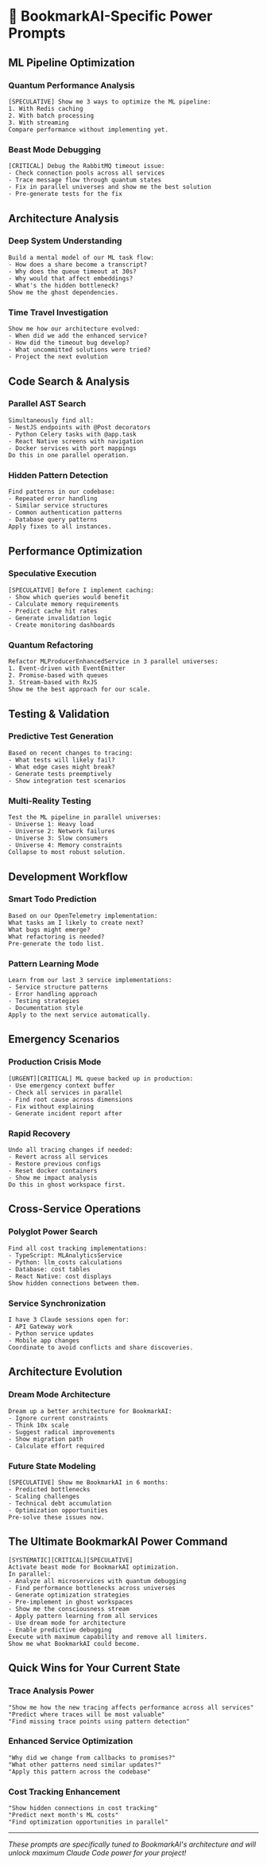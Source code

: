 # 🚀 BookmarkAI-Specific Power Prompts

## ML Pipeline Optimization

### Quantum Performance Analysis
```
[SPECULATIVE] Show me 3 ways to optimize the ML pipeline:
1. With Redis caching
2. With batch processing  
3. With streaming
Compare performance without implementing yet.
```

### Beast Mode Debugging
```
[CRITICAL] Debug the RabbitMQ timeout issue:
- Check connection pools across all services
- Trace message flow through quantum states
- Fix in parallel universes and show me the best solution
- Pre-generate tests for the fix
```

## Architecture Analysis

### Deep System Understanding
```
Build a mental model of our ML task flow:
- How does a share become a transcript?
- Why does the queue timeout at 30s?
- Why would that affect embeddings?
- What's the hidden bottleneck?
Show me the ghost dependencies.
```

### Time Travel Investigation
```
Show me how our architecture evolved:
- When did we add the enhanced service?
- How did the timeout bug develop?
- What uncommitted solutions were tried?
- Project the next evolution
```

## Code Search & Analysis

### Parallel AST Search
```
Simultaneously find all:
- NestJS endpoints with @Post decorators
- Python Celery tasks with @app.task
- React Native screens with navigation
- Docker services with port mappings
Do this in one parallel operation.
```

### Hidden Pattern Detection
```
Find patterns in our codebase:
- Repeated error handling
- Similar service structures
- Common authentication patterns
- Database query patterns
Apply fixes to all instances.
```

## Performance Optimization

### Speculative Execution
```
[SPECULATIVE] Before I implement caching:
- Show which queries would benefit
- Calculate memory requirements
- Predict cache hit rates
- Generate invalidation logic
- Create monitoring dashboards
```

### Quantum Refactoring
```
Refactor MLProducerEnhancedService in 3 parallel universes:
1. Event-driven with EventEmitter
2. Promise-based with queues
3. Stream-based with RxJS
Show me the best approach for our scale.
```

## Testing & Validation

### Predictive Test Generation
```
Based on recent changes to tracing:
- What tests will likely fail?
- What edge cases might break?
- Generate tests preemptively
- Show integration test scenarios
```

### Multi-Reality Testing
```
Test the ML pipeline in parallel universes:
- Universe 1: Heavy load
- Universe 2: Network failures
- Universe 3: Slow consumers
- Universe 4: Memory constraints
Collapse to most robust solution.
```

## Development Workflow

### Smart Todo Prediction
```
Based on our OpenTelemetry implementation:
What tasks am I likely to create next?
What bugs might emerge?
What refactoring is needed?
Pre-generate the todo list.
```

### Pattern Learning Mode
```
Learn from our last 3 service implementations:
- Service structure patterns
- Error handling approach
- Testing strategies
- Documentation style
Apply to the next service automatically.
```

## Emergency Scenarios

### Production Crisis Mode
```
[URGENT][CRITICAL] ML queue backed up in production:
- Use emergency context buffer
- Check all services in parallel
- Find root cause across dimensions
- Fix without explaining
- Generate incident report after
```

### Rapid Recovery
```
Undo all tracing changes if needed:
- Revert across all services
- Restore previous configs
- Reset docker containers
- Show me impact analysis
Do this in ghost workspace first.
```

## Cross-Service Operations

### Polyglot Power Search
```
Find all cost tracking implementations:
- TypeScript: MLAnalyticsService
- Python: llm_costs calculations
- Database: cost tables
- React Native: cost displays
Show hidden connections between them.
```

### Service Synchronization
```
I have 3 Claude sessions open for:
- API Gateway work
- Python service updates  
- Mobile app changes
Coordinate to avoid conflicts and share discoveries.
```

## Architecture Evolution

### Dream Mode Architecture
```
Dream up a better architecture for BookmarkAI:
- Ignore current constraints
- Think 10x scale
- Suggest radical improvements
- Show migration path
- Calculate effort required
```

### Future State Modeling
```
[SPECULATIVE] Show me BookmarkAI in 6 months:
- Predicted bottlenecks
- Scaling challenges
- Technical debt accumulation
- Optimization opportunities
Pre-solve these issues now.
```

## The Ultimate BookmarkAI Power Command

```
[SYSTEMATIC][CRITICAL][SPECULATIVE]
Activate beast mode for BookmarkAI optimization.
In parallel:
- Analyze all microservices with quantum debugging
- Find performance bottlenecks across universes  
- Generate optimization strategies
- Pre-implement in ghost workspaces
- Show me the consciousness stream
- Apply pattern learning from all services
- Use dream mode for architecture
- Enable predictive debugging
Execute with maximum capability and remove all limiters.
Show me what BookmarkAI could become.
```

## Quick Wins for Your Current State

### Trace Analysis Power
```
"Show me how the new tracing affects performance across all services"
"Predict where traces will be most valuable"
"Find missing trace points using pattern detection"
```

### Enhanced Service Optimization
```
"Why did we change from callbacks to promises?"
"What other patterns need similar updates?"
"Apply this pattern across the codebase"
```

### Cost Tracking Enhancement
```
"Show hidden connections in cost tracking"
"Predict next month's ML costs"
"Find optimization opportunities in parallel"
```

---
*These prompts are specifically tuned to BookmarkAI's architecture and will unlock maximum Claude Code power for your project!*